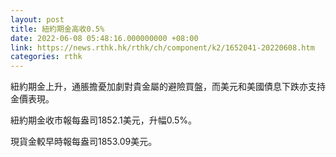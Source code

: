 ```yaml
---
layout: post
title: 紐約期金高收0.5%
date: 2022-06-08 05:48:16.000000000 +08:00
link: https://news.rthk.hk/rthk/ch/component/k2/1652041-20220608.htm
categories: rthk
---
```


紐約期金上升，通脹擔憂加劇對貴金屬的避險買盤，而美元和美國債息下跌亦支持金價表現。

紐約期金收市報每盎司1852.1美元，升幅0.5%。

現貨金較早時報每盎司1853.09美元。
